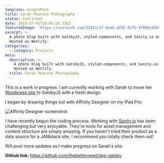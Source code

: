 ```yaml
---
template: SinglePost
title: Sarah Pearson Photography
status: Published
date: 2019-07-01T16:05:26.336Z
featuredImage: 'https://ucarecdn.com/52911c37-0ee6-4e95-81fb-4f989a3665f0/'
excerpt: >-
  A photo blog built with GatsbyJS, styled-components, and Sanity.io backend.
  Hosted on Netlify.
categories:
  - category: Projects
meta:
  description: >-
    A photo blog built with GatsbyJS, styled-components, and Sanity.io backend.
    Hosted on Netlify.
  title: Sarah Pearson Photography
---
```

This is a work in progress. I am currently working with Sarah to move her [Wordpress site ](http://sarahpearsonphotography.com/)to GatsbyJS with a fresh design.

I began by drawing things out with Affinity Designer on my iPad Pro:

![Affinity Designer screenshot](https://ucarecdn.com/7bae1f29-654d-4c2c-b016-dc6984d458a6/ "Affinity Designer (iPad) - Sarah Pearson Photography")

I have recently begun the coding process. Working with [Sanity.io](https://www.sanity.io/) has been challenging but very enjoyable. They're tools for asset management and content structure are simply amazing. If you haven't tried their product as a data source for a JAMstack site, I recommend you totally check them out!

Will post more updates as I make progress on Sarah's site.

**Github link:** <https://github.com/thebetternewt/spp-gatsby>
